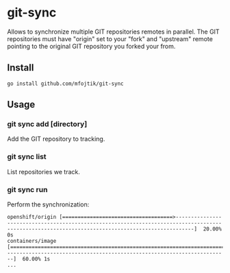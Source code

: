 # git-sync

Allows to synchronize multiple GIT repositories remotes in parallel.
The GIT repositories must have "origin" set to your "fork" and "upstream" remote pointing
to the original GIT repository you forked your from.

## Install

```
go install github.com/mfojtik/git-sync
```

## Usage

### git sync add [directory]

Add the GIT repository to tracking.

### git sync list

List repositories we track.

### git sync run

Perform the synchronization:

```console
openshift/origin [====================================>--------------------------------------------------------------------------------------------------------------------------------------------------]  20.00% 0s
containers/image [=============================================================================================================>-------------------------------------------------------------------------]  60.00% 1s
...
```
